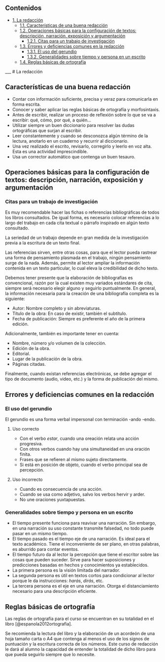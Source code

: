<div id="table-of-contents">
<h2>Contenidos</h2>
<div id="text-table-of-contents">
<ul>
<li><a href="#sec-1">1. La redacción</a>
<ul>
<li><a href="#sec-1-1">1.1. Características de una buena redacción</a></li>
<li><a href="#sec-1-2">1.2. Operaciones básicas para la configuración de textos: descripción, narración, exposición y argumentación</a>
<ul>
<li><a href="#sec-1-2-1">1.2.1. Citas para un trabajo de investigación</a></li>
</ul>
</li>
<li><a href="#sec-1-3">1.3. Errores y deficiencias comunes en la redacción</a>
<ul>
<li><a href="#sec-1-3-1">1.3.1. El uso del gerundio</a></li>
<li><a href="#sec-1-3-2">1.3.2. Generalidades sobre tiempo y persona en un escrito</a></li>
</ul>
</li>
<li><a href="#sec-1-4">1.4. Reglas básicas de ortografía</a></li>
</ul>
</li>
</ul>
</div>
</div>
___
# La redacción<a id="sec-1" name="sec-1"></a>

## Características de una buena redacción<a id="sec-1-1" name="sec-1-1"></a>

- Contar con información suficiente, precisa y veraz para comunicarla en forma escrita.
- Conocer y saber aplicar las reglas básicas de ortografía y morfosintaxis.
- Antes de escribir, realizar un proceso de reflexión  sobre lo que se va a escribir: qué, cómo,
  por qué, a quién...
- Utilizar  siempre un  buen diccionario  para  resolver las  dudas ortográficas  que surjan  al
  escribir.
- Leer  constantemente y  cuando se  desconozca  algún término  de  la lectura,  anotarlo en  un
  cuaderno y recurrir al diccionario.
- Una  vez realizado  el  escrito, revisarlo,  corregirlo  y leerlo  en voz  alta.  Esta es  una
  actividad imprescindible.
- Usa un corrector automático que contenga un buen tesauro.

## Operaciones básicas para la configuración de textos: descripción, narración, exposición y argumentación<a id="sec-1-2" name="sec-1-2"></a>

### Citas para un trabajo de investigación<a id="sec-1-2-1" name="sec-1-2-1"></a>

Es  muy  recomendable  hacer  las  fichas  o referencias  bibliográficas  de  todos  los  libros
consultados. De  igual forma, es necesario  colocar referencias a  lo largo del trabajo  en cada
cita textual o párrafo inspirado en algún texto consultado.

La seriedad de un trabajo depende en gran medida de la investigación previa a la escritura de un
texto final.

Las  referencias sirven,  entre otras  cosas, para  que el  lector pueda  rastrear una  forma de
pensamiento plasmada  en el  trabajo, ningún pensamiento  surge de la  nada. Además,  permite al
lector ampliar la información contenida en un texto particular, lo cual eleva la credibilidad de
dicho texto.

Debemos tener presente  que la elaboración de  bibliografías es convencional, razón  por la cual
existen  muy variados  estándares  de cita,  siempre  será necesario  elegir  alguno y  seguirlo
puntualmente. En general, la información necesaria para la creación de una bibliografía completa
es la siguiente:

- Autor: Nombre completo y sin abreviaturas.
- Título de la obra: En caso de existir, también el subtítulo.
- Fecha  de publicación: Siempre es preferente el año de la primera edición.

Adicionalmente, también es importante tener en cuenta:

- Nombre, número y/o volumen de la colección.
- Edición de la obra.
- Editorial.
- Lugar de la publicación de la obra.
- Páginas citadas.

Finalmente,  cuando existan  referencias  electrónicas, se  debe agregar  el  tipo de  documento
(audio, video, etc.) y la forma de publicación del mismo.

## Errores y deficiencias comunes en la redacción<a id="sec-1-3" name="sec-1-3"></a>

### El uso del gerundio<a id="sec-1-3-1" name="sec-1-3-1"></a>

El gerundio es una forma verbal impersonal con terminación -ando -endo.

1.  Uso correcto

    - Con el verbo *estar*, cuando una oreación relata una acción progresiva.
    - Con otros verbos cuando hay una simultaneidad en una oración finita.
    - Frases que se refieren al mismo sujeto directamente.
    - Si está en posición de objeto, cuando el verbo principal sea de percepción.

2.  Uso incorrecto

    - Cuando es consecuencia de una acción.
    - Cuando se usa como adjetivo, salvo los verbos hervir y arder.
    - No une oraciones yuxtapuestas.

### Generalidades sobre tiempo y persona en un escrito<a id="sec-1-3-2" name="sec-1-3-2"></a>

- El tiempo presente funciona para reavivar una  narración. Sin embargo, en una narración su uso
  constante transmite falsedad, no todo puede pasar en un mismo tiempo.
- El tiempo pasado es  el tiempo eje de una narración. Es ideal  para el texto académico.  Tiene
  el inconveniente de ser plano, en otras palabras, es aburrido para contar eventos.
- El tiempo futuro da  al lector la percepción que tiene el escritor  sobre las cosas que pueden
  suceder. Sirve  para hacer suposiciones  y predicciones basadas  en hechos y  conocimientos ya
  establecidos.
- La primera persona es la visión limitada del narrador.
- La segunda  persona  es  útil en  textos  cortos  para condicionar  al  lector  porque le  da
  instrucciones: *harás*, *dirás*, etc.
- La tercera  persona es el eje en  una narración. Otorga el distanciamiento  necesario para una
  descripción eficiente.

## Reglas básicas de ortografía<a id="sec-1-4" name="sec-1-4"></a>

Las  reglas  de  ortografía   para  el  curso  se  encuentran  en  su   totalidad  en  el  libro
[@espanola2012ortografia].

Se recomienda la lectura del libro y la elaboración de un acordeón de una hoja tamaño carta o A4
que  contenga al  menos el  uso de  los  signos de  puntuación y  la escritura  correcta de  los
números. Este  curso de redacción  le dará al  alumno la capacidad  de entender la  totalidad de
dicho libro para que pueda seguirlo siempre que lo necesite.
